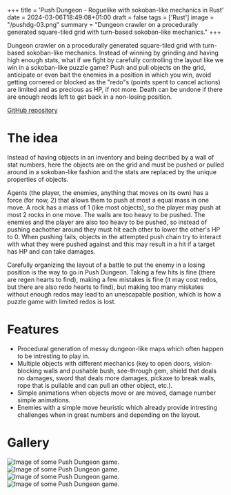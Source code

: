 +++
title = 'Push Dungeon - Roguelike with sokoban-like mechanics in Rust'
date = 2024-03-06T18:49:08+01:00
draft = false
tags = ['Rust']
image = "/pushdg-03.png"
summary = "Dungeon crawler on a procedurally generated square-tiled grid with turn-based sokoban-like mechanics."
+++

Dungeon crawler on a procedurally generated square-tiled grid with turn-based sokoban-like mechanics. Instead of winning by grinding and having high enough stats, what if we fight by carefully controlling the layout like we win in a sokoban-like puzzle game? Push and pull objects on the grid, anticipate or even bait the enemies in a position in which you win, avoid getting cornered or blocked as the "redo"s (points spent to cancel actions) are limited and as precious as HP, if not more. Death can be undone if there are enough reods left to get back in a non-losing position.

[GitHub repository](https://github.com/anima-libera/pushdg)

# The idea

Instead of having objects in an inventory and being decribed by a wall of stat numbers, here the objects are on the grid and must be pushed or pulled around in a sokoban-like fashion and the stats are replaced by the unique properties of objects.

Agents (the player, the enemies, anything that moves on its own) has a force (for now, 2) that allows them to push at most a equal mass in one move. A rock has a mass of 1 (like most objects), so the player may push at most 2 rocks in one move. The walls are too heavy to be pushed. The enemies and the player are also too heavy to be pushed, so instead of pushing eachother around they must hit each other to lower the other's HP to 0. When pushing fails, objects in the attempted push chain try to interact with what they were pushed against and this may result in a hit if a target has HP and can take damages.

Carefully organizing the layout of a battle to put the enemy in a losing position is the way to go in Push Dungeon. Taking a few hits is fine (there are regen hearts to find), making a few mistakes is fine (it may cost redos, but there are also redo hearts to find), but making too many miskates without enough redos may lead to an unescapable position, which is how a puzzle game with limited redos is lost.

# Features

- Procedural generation of messy dungeon-like maps which often happen to be intresting to play in.
- Multiple objects with different mechanics (key to open doors, vision-blocking walls and pushable bush, see-through gem, shield that deals no damages, sword that deals more damages, pickaxe to break walls, rope that is pullable and can pull an other object, etc.).
- Simple animations when objects move or are moved, damage number simple animations.
- Enemies with a simple move heuristic which already provide intresting challenges when in great numbers and depending on the layout.

# Gallery

![Image of some Push Dungeon game.](/pushdg-01.png)
![Image of some Push Dungeon game.](/pushdg-02.png)
![Image of some Push Dungeon game.](/pushdg-04.png)
![Image of some Push Dungeon game.](/pushdg-05.png)
